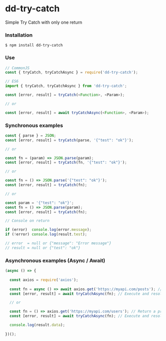 # dd-try-catch
Simple Try Catch with only one return

### Installation
```shell
$ npm install dd-try-catch
```

### Use
```javascript
// CommonJS
const { tryCatch, tryCatchAsync } = require('dd-try-catch');

// ES6
import { tryCatch, tryCatchAsync } from 'dd-try-catch';
```

```javascript
const [error, result] = tryCatch(<Function>, <Param>);

// or

const [error, result] = await tryCatchAsync(<Function>, <Param>);
```

### Synchronous examples
```javascript
const { parse } = JSON;
const [error, result] = tryCatch(parse, '{"test": "ok"}');

// or

const fn = (param) => JSON.parse(param);
const [error, result] = tryCatch(fn, '{"test": "ok"}');

// or

const fn = () => JSON.parse('{"test": "ok"}');
const [error, result] = tryCatch(fn);

// or

const param = '{"test": "ok"}';
const fn = () => JSON.parse(param);
const [error, result] = tryCatch(fn);

// Console on return

if (error)  console.log(error.message);
if (!error) console.log(result.test);

// error  = null or {"message": "Error message"}
// result = null or {"test": "ok"}

```

### Asynchronous examples (Async / Await)
```javascript
(async () => {
  
  const axios = require('axios');
  
  const fn = async () => await axios.get('https://myapi.com/posts'); // Return a promisse
  const [error, result] = await tryCatchAsync(fn); // Execute and resolve a promisse

  // or

  const fn = () => axios.get('https://myapi.com/users'); // Return a promisse
  const [error, result] = await tryCatchAsync(fn); // Execute and resolve a promisse

  console.log(result.data);
  
})();
```

